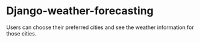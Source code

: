 # Django-weather-forecasting
Users can choose their preferred cities and see the weather information for those cities.

